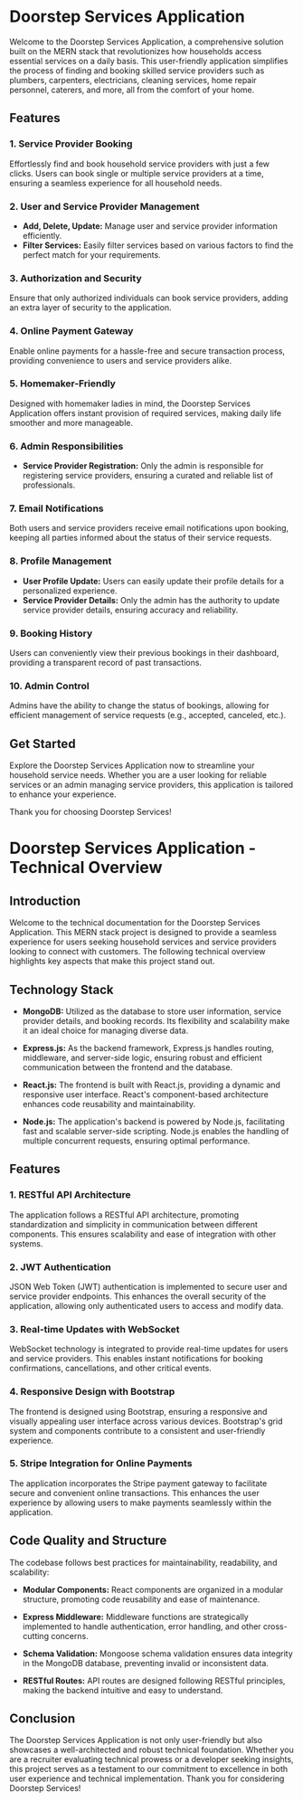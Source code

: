 # Doorstep Services Application

Welcome to the Doorstep Services Application, a comprehensive solution built on the MERN stack that revolutionizes how households access essential services on a daily basis. This user-friendly application simplifies the process of finding and booking skilled service providers such as plumbers, carpenters, electricians, cleaning services, home repair personnel, caterers, and more, all from the comfort of your home.

## Features

### 1. Service Provider Booking
Effortlessly find and book household service providers with just a few clicks. Users can book single or multiple service providers at a time, ensuring a seamless experience for all household needs.

### 2. User and Service Provider Management
- **Add, Delete, Update:** Manage user and service provider information efficiently.
- **Filter Services:** Easily filter services based on various factors to find the perfect match for your requirements.

### 3. Authorization and Security
Ensure that only authorized individuals can book service providers, adding an extra layer of security to the application.

### 4. Online Payment Gateway
Enable online payments for a hassle-free and secure transaction process, providing convenience to users and service providers alike.

### 5. Homemaker-Friendly
Designed with homemaker ladies in mind, the Doorstep Services Application offers instant provision of required services, making daily life smoother and more manageable.

### 6. Admin Responsibilities
- **Service Provider Registration:** Only the admin is responsible for registering service providers, ensuring a curated and reliable list of professionals.

### 7. Email Notifications
Both users and service providers receive email notifications upon booking, keeping all parties informed about the status of their service requests.

### 8. Profile Management
- **User Profile Update:** Users can easily update their profile details for a personalized experience.
- **Service Provider Details:** Only the admin has the authority to update service provider details, ensuring accuracy and reliability.

### 9. Booking History
Users can conveniently view their previous bookings in their dashboard, providing a transparent record of past transactions.

### 10. Admin Control
Admins have the ability to change the status of bookings, allowing for efficient management of service requests (e.g., accepted, canceled, etc.).

## Get Started
Explore the Doorstep Services Application now to streamline your household service needs. Whether you are a user looking for reliable services or an admin managing service providers, this application is tailored to enhance your experience.

Thank you for choosing Doorstep Services!


# Doorstep Services Application - Technical Overview

## Introduction

Welcome to the technical documentation for the Doorstep Services Application. This MERN stack project is designed to provide a seamless experience for users seeking household services and service providers looking to connect with customers. The following technical overview highlights key aspects that make this project stand out.

## Technology Stack

- **MongoDB:** Utilized as the database to store user information, service provider details, and booking records. Its flexibility and scalability make it an ideal choice for managing diverse data.

- **Express.js:** As the backend framework, Express.js handles routing, middleware, and server-side logic, ensuring robust and efficient communication between the frontend and the database.

- **React.js:** The frontend is built with React.js, providing a dynamic and responsive user interface. React's component-based architecture enhances code reusability and maintainability.

- **Node.js:** The application's backend is powered by Node.js, facilitating fast and scalable server-side scripting. Node.js enables the handling of multiple concurrent requests, ensuring optimal performance.

## Features

### 1. RESTful API Architecture

The application follows a RESTful API architecture, promoting standardization and simplicity in communication between different components. This ensures scalability and ease of integration with other systems.

### 2. JWT Authentication

JSON Web Token (JWT) authentication is implemented to secure user and service provider endpoints. This enhances the overall security of the application, allowing only authenticated users to access and modify data.

### 3. Real-time Updates with WebSocket

WebSocket technology is integrated to provide real-time updates for users and service providers. This enables instant notifications for booking confirmations, cancellations, and other critical events.

### 4. Responsive Design with Bootstrap

The frontend is designed using Bootstrap, ensuring a responsive and visually appealing user interface across various devices. Bootstrap's grid system and components contribute to a consistent and user-friendly experience.

### 5. Stripe Integration for Online Payments

The application incorporates the Stripe payment gateway to facilitate secure and convenient online transactions. This enhances the user experience by allowing users to make payments seamlessly within the application.

## Code Quality and Structure

The codebase follows best practices for maintainability, readability, and scalability:

- **Modular Components:** React components are organized in a modular structure, promoting code reusability and ease of maintenance.

- **Express Middleware:** Middleware functions are strategically implemented to handle authentication, error handling, and other cross-cutting concerns.

- **Schema Validation:** Mongoose schema validation ensures data integrity in the MongoDB database, preventing invalid or inconsistent data.

- **RESTful Routes:** API routes are designed following RESTful principles, making the backend intuitive and easy to understand.



## Conclusion

The Doorstep Services Application is not only user-friendly but also showcases a well-architected and robust technical foundation. Whether you are a recruiter evaluating technical prowess or a developer seeking insights, this project serves as a testament to our commitment to excellence in both user experience and technical implementation. Thank you for considering Doorstep Services!
